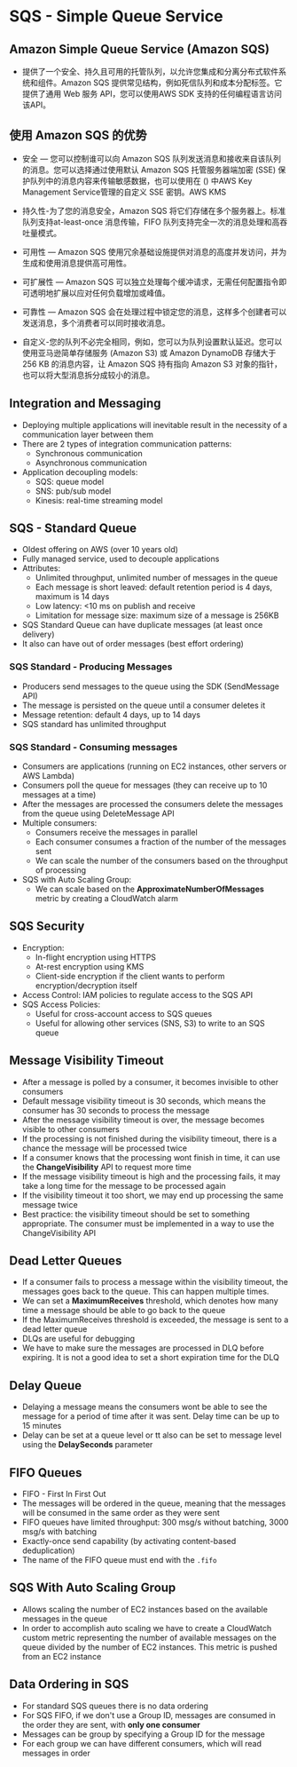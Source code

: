 # SQS - Simple Queue Service
## Amazon Simple Queue Service (Amazon SQS) 
+ 提供了一个安全、持久且可用的托管队列，以允许您集成和分离分布式软件系统和组件。Amazon SQS 提供常见结构，例如死信队列和成本分配标签。它提供了通用 Web 服务 API，您可以使用AWS SDK 支持的任何编程语言访问该API。
## 使用 Amazon SQS 的优势
+ 安全 — 您可以控制谁可以向 Amazon SQS 队列发送消息和接收来自该队列的消息。您可以选择通过使用默认 Amazon SQS 托管服务器端加密 (SSE) 保护队列中的消息内容来传输敏感数据，也可以使用在 () 中AWS Key Management Service管理的自定义 SSE 密钥。AWS KMS

+ 持久性-为了您的消息安全，Amazon SQS 将它们存储在多个服务器上。标准队列支持at-least-once 消息传输，FIFO 队列支持完全一次的消息处理和高吞吐量模式。

+ 可用性 — Amazon SQS 使用冗余基础设施提供对消息的高度并发访问，并为生成和使用消息提供高可用性。

+ 可扩展性 — Amazon SQS 可以独立处理每个缓冲请求，无需任何配置指令即可透明地扩展以应对任何负载增加或峰值。

+ 可靠性 — Amazon SQS 会在处理过程中锁定您的消息，这样多个创建者可以发送消息，多个消费者可以同时接收消息。

+ 自定义-您的队列不必完全相同，例如，您可以为队列设置默认延迟。您可以使用亚马逊简单存储服务 (Amazon S3) 或 Amazon DynamoDB 存储大于 256 KB 的消息内容，让 Amazon SQS 持有指向 Amazon S3 对象的指针，也可以将大型消息拆分成较小的消息。

## Integration and Messaging

- Deploying multiple applications will inevitable result in the necessity of a communication layer between them
- There are 2 types of integration communication patterns:
    - Synchronous communication
    - Asynchronous communication
- Application decoupling models:
    - SQS: queue model
    - SNS: pub/sub model
    - Kinesis: real-time streaming model

## SQS - Standard Queue

- Oldest offering on AWS (over 10 years old)
- Fully managed service, used to decouple applications
- Attributes:
    - Unlimited throughput, unlimited number of messages in the queue
    - Each message is short leaved: default retention period is 4 days, maximum is 14 days
    - Low latency: <10 ms on publish and receive
    - Limitation for message size: maximum size of a message is 256KB
- SQS Standard Queue can have duplicate messages (at least once delivery)
- It also can have out of order messages (best effort ordering)

### SQS Standard -  Producing Messages

- Producers send messages to the queue using the SDK (SendMessage API)
- The message is persisted on the queue until a consumer deletes it
- Message retention: default 4 days, up to 14 days
- SQS standard has unlimited throughput

### SQS Standard - Consuming messages

- Consumers are applications (running on EC2 instances, other servers or AWS Lambda)
- Consumers poll the queue for messages (they can receive up to 10 messages at a time)
- After the messages are processed the consumers delete the messages from the queue using DeleteMessage API
- Multiple consumers:
    - Consumers receive the messages in parallel
    - Each consumer consumes a fraction of the number of the messages sent
    - We can scale the number of the consumers based on the throughput of processing
- SQS with Auto Scaling Group:
    - We can scale based on the **ApproximateNumberOfMessages** metric by creating a CloudWatch alarm

## SQS Security

- Encryption:
    - In-flight encryption using HTTPS
    - At-rest encryption using KMS
    - Client-side encryption if the client wants to perform encryption/decryption itself
- Access Control: IAM policies to regulate access to the SQS API
- SQS Access Policies:
    - Useful for cross-account access to SQS queues
    - Useful for allowing other services (SNS, S3) to write to an SQS queue

## Message Visibility Timeout

- After a message is polled by a consumer, it becomes invisible to other consumers
- Default message visibility timeout is 30 seconds, which means the consumer has 30 seconds to process the message
- After the message visibility timeout is over, the message becomes visible to other consumers
- If the processing is not finished during the visibility timeout, there is a chance the message will be processed twice
- If a consumer knows that the processing wont finish in time, it can use the **ChangeVisibility** API to request more time
- If the message visibility timeout is high and the processing fails, it may take a long time for the message to be processed again
- If the visibility timeout it too short, we may end up processing the same message twice
- Best practice: the visibility timeout should be set to something appropriate. The consumer must be implemented in a way to use the ChangeVisibility API

## Dead Letter Queues

- If a consumer fails to process a message within the visibility timeout, the messages goes back to the queue. This can happen multiple times.
- We can set a **MaximumReceives** threshold, which denotes how many time a message should be able to go back to the queue
- If the MaximumReceives threshold is exceeded, the message is sent to a dead letter queue
- DLQs are useful for debugging
- We have to make sure the messages are processed in DLQ before expiring. It is not a good idea to set a short expiration time for the DLQ

## Delay Queue

- Delaying a message means the consumers wont be able to see the message for a period of time after it was sent. Delay time can be up to 15 minutes
- Delay can be set at a queue level or tt also can be set to message level using the **DelaySeconds** parameter

## FIFO Queues

- FIFO - First In First Out
- The messages will be ordered in the queue, meaning that the messages will be consumed in the same order as they were sent
- FIFO queues have limited throughput: 300 msg/s without batching, 3000 msg/s with batching
- Exactly-once send capability (by activating content-based deduplication)
- The name of the FIFO queue must end with the `.fifo`

## SQS With Auto Scaling Group

- Allows scaling the number of EC2 instances based on the available messages in the queue
- In order to accomplish auto scaling we have to create a CloudWatch custom metric representing the number of available messages on the queue divided by the number of EC2 instances. This metric is pushed from an EC2 instance

## Data Ordering in SQS

- For standard SQS queues there is no data ordering
- For SQS FIFO, if we don't use a Group ID, messages are consumed in the order they are sent, with **only one consumer**
- Messages can be group by specifying a Group ID for the message
- For each group we can have different consumers, which will read messages in order